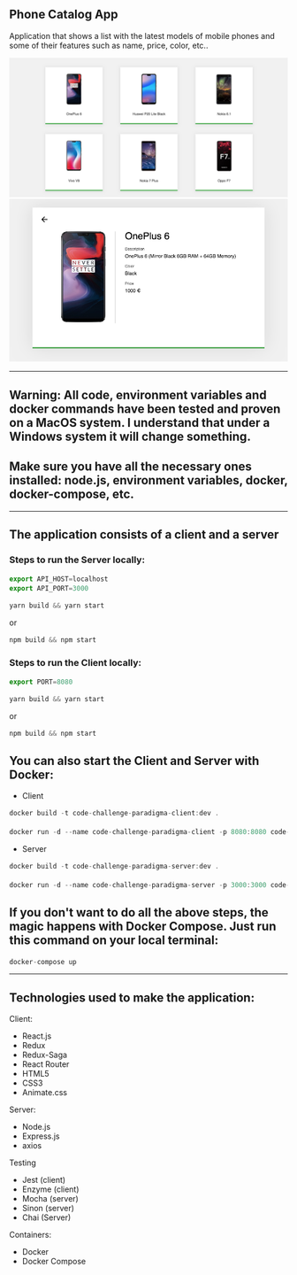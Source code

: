 ## Phone Catalog App

Application that shows a list with the latest models of mobile phones and some of their features such as name, price, color, etc..

![alt text](./github/assets/app-home.png "Home preview")
![alt text](./github/assets/app-detail.png "Detail preview")

---
## Warning: All code, environment variables and docker commands have been tested and proven on a MacOS system. I understand that under a Windows system it will change something.
## Make sure you have all the necessary ones installed: node.js, environment variables, docker, docker-compose, etc.
---

## The application consists of a client and a server

### Steps to run the Server locally:

```javascript
export API_HOST=localhost
export API_PORT=3000
```

```javascript
yarn build && yarn start
```
or

```javascript
npm build && npm start
```

### Steps to run the Client locally:

```javascript
export PORT=8080
````

```javascript
yarn build && yarn start
```
or

```javascript
npm build && npm start
```

## You can also start the Client and Server with Docker:

- Client
```javascript
docker build -t code-challenge-paradigma-client:dev .

docker run -d --name code-challenge-paradigma-client -p 8080:8080 code-challenge-paradigma-client:dev
```

- Server

```javascript
docker build -t code-challenge-paradigma-server:dev .

docker run -d --name code-challenge-paradigma-server -p 3000:3000 code-challenge-paradigma-server:dev
````

## If you don't want to do all the above steps, the magic happens with Docker Compose. Just run this command on your local terminal:

```javascript
docker-compose up
```

---

## Technologies used to make the application:

Client:
- React.js
- Redux
- Redux-Saga
- React Router
- HTML5
- CSS3
- Animate.css

Server:
- Node.js
- Express.js
- axios

Testing
- Jest (client)
- Enzyme (client)
- Mocha (server)
- Sinon (server)
- Chai (Server)

Containers:
- Docker
- Docker Compose

